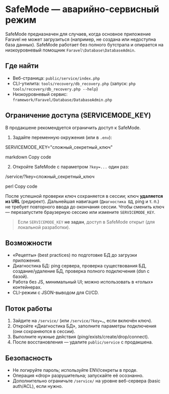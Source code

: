 # SafeMode — аварийно-сервисный режим

SafeMode предназначен для случаев, когда основное приложение Faravel не может загрузиться
(например, не создана или недоступна база данных). SafeMode работает без полного бутстрапа
и опирается на низкоуровневый помощник `Faravel\Database\DatabaseAdmin`.

## Где найти

- Веб-страница: `public/service/index.php`
- CLI-утилита: `tools/recovery/db_recovery.php` (запуск: `php tools/recovery/db_recovery.php --help`)
- Низкоуровневый сервис: `framework/Faravel/Database/DatabaseAdmin.php`

## Ограничение доступа (SERVICEMODE_KEY)

В продакшене рекомендуется ограничить доступ к SafeMode.

1. Задайте переменную окружения (или в `.env`):

SERVICEMODE_KEY="сложный_секретный_ключ"

markdown
Copy code

2. Откройте SafeMode с параметром `?key=...` один раз:

/service/?key=сложный_секретный_ключ

perl
Copy code

После успешной проверки ключ сохраняется в сессии; ключ **удаляется из URL** (редирект).
Дальнейшая навигация (`Диагностика БД`, ping и т. п.) не требует повторного ввода до
окончания сессии. Чтобы сменить ключ — перезапустите браузерную сессию или измените
`SERVICEMODE_KEY`.

> Если `SERVICEMODE_KEY` **не задан**, доступ в SafeMode открыт (для локальной разработки).

## Возможности

- «Рецепты» (best practices) по подготовке БД до загрузки приложения.
- Диагностика БД: ping сервера, проверка существования БД, создание/удаление БД,
  проверка полного подключения (dsn с базой).
- Работа без JS, минимальный UI; можно использовать в «голых» контейнерах.
- CLI-режим с JSON-выводом для CI/CD.

## Поток работы

1. Зайдите на `/service/` (или `/service/?key=…`, если включён ключ).
2. Откройте «Диагностика БД», заполните параметры подключения (они сохраняются в сессии).
3. Выполните нужные действия (ping/exists/create/drop/connect).
4. После восстановления — удалите `public/service` с продакшена.

## Безопасность

- Не логируйте пароль; используйте ENV/секреты в проде.
- Операция «drop» разрушительна; запускайте её осознанно.
- Дополнительно ограничьте `/service/` на уровне веб-сервера (basic auth/ACL), если нужно.
